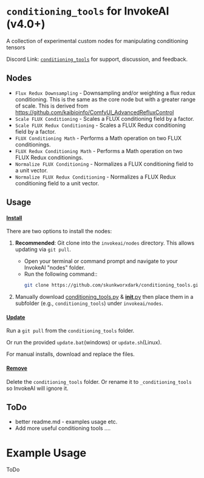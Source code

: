 # `conditioning_tools` for InvokeAI (v4.0+)

A collection of experimental custom nodes for manipulating conditioning tensors

Discord Link: [`conditioning_tools`](https://discord.com/channels/1020123559063990373/1352361385060860025) for support, discussion, and feedback.

## Nodes

-   `Flux Redux Downsampling` - Downsampling and/or weighting a flux redux conditioning. This is the same as the core node but with a greater range of scale. This is derived from https://github.com/kaibioinfo/ComfyUI_AdvancedRefluxControl
-   `Scale FLUX Conditioning` - Scales a FLUX conditioning field by a factor.
-   `Scale FLUX Redux Conditioning` - Scales a FLUX Redux conditioning field by a factor.
-   `FLUX Conditioning Math` - Performs a Math operation on two FLUX conditionings.
-   `FLUX Redux Conditioning Math` - Performs a Math operation on two FLUX Redux conditionings.
-   `Normalize FLUX Conditioning` - Normalizes a FLUX conditioning field to a unit vector.
-   `Normalize FLUX Redux Conditioning` - Normalizes a FLUX Redux conditioning field to a unit vector.

## Usage

#### <ins>Install</ins><BR>
There are two options to install the nodes:

1.  **Recommended**: Git clone into the `invokeai/nodes` directory. This allows updating via `git pull`.

    -   Open your terminal or command prompt and navigate to your InvokeAI "nodes" folder.
    -   Run the following command::
        ```bash
        git clone https://github.com/skunkworxdark/conditioning_tools.git
        ```

2.  Manually download [conditioning_tools.py](conditioning_tools.py) & [__init__.py](__init__.py) then place them in a subfolder (e.g., `conditioning_tools`) under `invokeai/nodes`. 

#### <ins>Update</ins><BR>
Run a `git pull` from the `conditioning_tools` folder.

Or run the provided `update.bat`(windows) or `update.sh`(Linux).

For manual installs, download and replace the files.

#### <ins>Remove</ins><BR>
Delete the `conditioning_tools` folder. Or rename it to `_conditioning_tools` so InvokeAI will ignore it.

## ToDo
- better readme.md -  examples usage etc.
- Add more useful conditioning tools ....

# Example Usage
ToDo